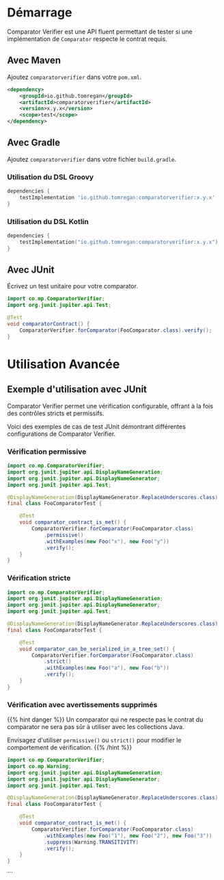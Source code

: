 # Démarrage

Comparator Verifier est une API fluent permettant de tester si une
implémentation de `Comparator` respecte le contrat requis.

## Avec Maven

Ajoutez `comparatorverifier` dans votre `pom.xml`.

``` xml
<dependency>
    <groupId>io.github.tomregan</groupId>
    <artifactId>comparatorverifier</artifactId>
    <version>x.y.x</version>
    <scope>test</scope>
</dependency>
```

## Avec Gradle

Ajoutez `comparatorverifier` dans votre fichier `build.gradle`.

### Utilisation du DSL Groovy

``` gradle
dependencies {
    testImplementation 'io.github.tomregan:comparatorverifier:x.y.x'
}
```

### Utilisation du DSL Kotlin

``` kotlin
dependencies {
    testImplementation("io.github.tomregan:comparatorverifier:x.y.x")
}
```

## Avec JUnit

Écrivez un test unitaire pour votre comparator.

``` java
import co.mp.ComparatorVerifier;
import org.junit.jupiter.api.Test;

@Test
void comparatorContract() {
    ComparatorVerifier.forComparator(FooComparator.class).verify();
}
```

# Utilisation Avancée

## Exemple d'utilisation avec JUnit

Comparator Verifier permet une vérification configurable, offrant à la
fois des contrôles stricts et permissifs.

Voici des exemples de cas de test JUnit démontrant différentes
configurations de Comparator Verifier.

### Vérification permissive

``` java
import co.mp.ComparatorVerifier;
import org.junit.jupiter.api.DisplayNameGeneration;
import org.junit.jupiter.api.DisplayNameGenerator;
import org.junit.jupiter.api.Test;

@DisplayNameGeneration(DisplayNameGenerator.ReplaceUnderscores.class)
final class FooComparatorTest {

    @Test
    void comparator_contract_is_met() {
        ComparatorVerifier.forComparator(FooComparator.class)
            .permissive()
            .withExamples(new Foo("x"), new Foo("y"))
            .verify();
    }
}
```

### Vérification stricte

``` java
import co.mp.ComparatorVerifier;
import org.junit.jupiter.api.DisplayNameGeneration;
import org.junit.jupiter.api.DisplayNameGenerator;
import org.junit.jupiter.api.Test;

@DisplayNameGeneration(DisplayNameGenerator.ReplaceUnderscores.class)
final class FooComparatorTest {

    @Test
    void comparator_can_be_serialized_in_a_tree_set() {
        ComparatorVerifier.forComparator(FooComparator.class)
            .strict()
            .withExamples(new Foo("a"), new Foo("b"))
            .verify();
    }
}
```

### Vérification avec avertissements supprimés

{{% hint danger %}} Un comparator qui ne respecte pas le contrat du
comparator ne sera pas sûr à utiliser avec les collections Java.

Envisagez d'utiliser `permissive()` ou `strict()` pour modifier le
comportement de vérification. {{% /hint %}}

``` java
import co.mp.ComparatorVerifier;
import co.mp.Warning;
import org.junit.jupiter.api.DisplayNameGeneration;
import org.junit.jupiter.api.DisplayNameGenerator;
import org.junit.jupiter.api.Test;

@DisplayNameGeneration(DisplayNameGenerator.ReplaceUnderscores.class)
final class FooComparatorTest {

    @Test
    void comparator_contract_is_met() {
        ComparatorVerifier.forComparator(FooComparator.class)
            .withExamples(new Foo("1"), new Foo("2"), new Foo("3"))
            .suppress(Warning.TRANSITIVITY)
            .verify();
    }
}
```

\`\`\`
